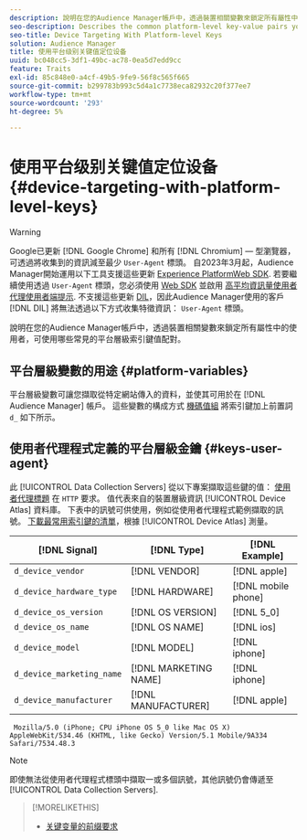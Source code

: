 ```yaml
---
description: 說明在您的Audience Manager帳戶中，透過裝置相關變數來鎖定所有屬性中的使用者，可使用哪些常見的平台層級索引鍵值配對。
seo-description: Describes the common platform-level key-value pairs you can use to target users with device-related variables across all properties in your Audience Manager account.
seo-title: Device Targeting With Platform-level Keys
solution: Audience Manager
title: 使用平台级别关键值定位设备
uuid: bc048cc5-3df1-49bc-ac78-0ea5d7edd9cc
feature: Traits
exl-id: 85c848e0-a4cf-49b5-9fe9-56f8c565f665
source-git-commit: b299783b993c5d4a1c7738eca82932c20f377ee7
workflow-type: tm+mt
source-wordcount: '293'
ht-degree: 5%

---
```


# 使用平台级别关键值定位设备 {#device-targeting-with-platform-level-keys}

>[!WARNING]
>
>Google已更新 [!DNL Google Chrome] 和所有 [!DNL Chromium] — 型瀏覽器，可透過將收集到的資訊減至最少 `User-Agent` 標頭。
>自2023年3月起，Audience Manager開始運用以下工具支援這些更新 [Experience PlatformWeb SDK](https://experienceleague.adobe.com/docs/experience-platform/edge/home.html?lang=en). 若要繼續使用透過 `User-Agent` 標頭，您必須使用 [Web SDK](https://experienceleague.adobe.com/docs/experience-platform/edge/home.html?lang=en) 並啟用 [高平均資訊量使用者代理使用者端提示](https://experienceleague.adobe.com/docs/experience-platform/edge/fundamentals/user-agent-client-hints.html?lang=en).
>不支援這些更新 [DIL](../../../using/dil/dil-overview.md)，因此Audience Manager使用的客戶 [!DNL DIL] 將無法透過以下方式收集特徵資訊： `User-Agent` 標頭。

說明在您的Audience Manager帳戶中，透過裝置相關變數來鎖定所有屬性中的使用者，可使用哪些常見的平台層級索引鍵值配對。

## 平台層級變數的用途 {#platform-variables}

<!-- c_tb_device_targeting.xml -->

平台層級變數可讓您擷取從特定網站傳入的資料，並使其可用於在 [!DNL Audience Manager] 帳戶。 這些變數的構成方式 [機碼值組](../../reference/key-value-pairs-explained.md) 將索引鍵加上前置詞 `d_` 如下所示。

## 使用者代理程式定義的平台層級金鑰 {#keys-user-agent}

此 [!UICONTROL Data Collection Servers] 從以下專案擷取這些鍵的值： [使用者代理標題](https://www.w3.org/Protocols/rfc2616/rfc2616-sec14.html#sec14.43) 在 `HTTP` 要求。 值代表來自的裝置層級資訊 [!UICONTROL Device Atlas] 資料庫。 下表中的訊號可供使用，例如從使用者代理程式範例擷取的訊號。 [下載最常用索引鍵的清單](assets/device_keys.csv)，根據 [!UICONTROL Device Atlas] 測量。

| [!DNL Signal] | [!DNL Type] | [!DNL Example] |
|---|---|---|
| `d_device_vendor` | [!DNL VENDOR] | [!DNL apple] |
| `d_device_hardware_type` | [!DNL HARDWARE] | [!DNL mobile phone] |
| `d_device_os_version` | [!DNL OS VERSION] | [!DNL 5_0] |
| `d_device_os_name` | [!DNL OS NAME] | [!DNL ios] |
| `d_device_model` | [!DNL MODEL] | [!DNL iphone] |
| `d_device_marketing_name` | [!DNL MARKETING NAME] | [!DNL iphone] |
| `d_device_manufacturer` | [!DNL MANUFACTURER] | [!DNL apple] |

```
 Mozilla/5.0 (iPhone; CPU iPhone OS 5_0 like Mac OS X) AppleWebKit/534.46 (KHTML, like Gecko) Version/5.1 Mobile/9A334 Safari/7534.48.3
```

>[!NOTE]
>
>即使無法從使用者代理程式標頭中擷取一或多個訊號，其他訊號仍會傳遞至 [!UICONTROL Data Collection Servers].

>[!MORELIKETHIS]
>
>* [关键变量的前缀要求](../../features/traits/trait-variable-prefixes.md)


